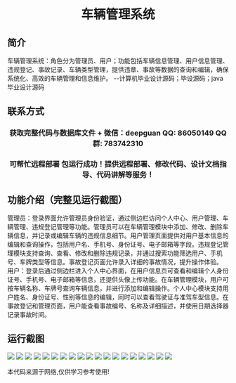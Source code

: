 <p><h1 align="center">车辆管理系统</h1></p>

## 简介
车辆管理系统：角色分为管理员、用户；功能包括车辆信息管理、用户信息管理、违规登记、事故记录、车辆类型管理，提供违章、事故等数据的查询和编辑，确保系统化、高效的车辆管理和信息维护。    --计算机毕业设计源码；毕设源码；java毕业设计源码


## 联系方式
<p><h3 align="center">获取完整代码与数据库文件 + 微信：deepguan QQ: 86050149 QQ群: 783742310</h3></p>
<p><h3 align="center">可帮忙远程部署 包运行成功！提供远程部署、修改代码、设计文档指导、代码讲解等服务！</h3></p>

## 功能介绍（完整见运行截图）
管理员：登录界面允许管理员身份验证，通过侧边栏访问个人中心、用户管理、车辆管理、违规登记管理等功能。管理员可以在车辆管理模块中添加、修改、删除车辆信息，并记录或编辑车辆的违规信息细节。用户管理页面提供对用户基本信息的编辑和查询操作，包括用户名、手机号、身份证号、电子邮箱等字段。违规登记管理模块支持查询、查看、修改和删除违规记录，并通过搜索功能筛选用户、手机号、车牌类型等信息。事故登记页面允许录入详细的事故情况，提升操作体验。  
用户：登录后通过侧边栏进入个人中心界面，在用户信息页可查看和编辑个人身份证号、手机号、电子邮箱等信息，还提供头像上传功能。在车辆管理模块，用户可按车辆名称、车牌号查询车辆信息，并进行添加和编辑操作。个人中心模块支持用户姓名、身份证号、性别等信息的编辑，同时可以查看驾驶证与准驾车型信息。在事故登记和管理页面，用户能查看事故编号、名称及详细描述，并使用日期选择器记录事故时间。


## 运行截图
![](img/001.jpg)
![](img/002.jpg)
![](img/003.jpg)
![](img/004.jpg)
![](img/005.jpg)
![](img/006.jpg)
![](img/007.jpg)
![](img/008.jpg)
![](img/009.jpg)
![](img/010.jpg)
![](img/011.jpg)
![](img/012.jpg)
![](img/013.jpg)
![](img/014.jpg)
![](img/015.jpg)
![](img/016.jpg)
![](img/017.jpg)
![](img/018.jpg)
![](img/019.jpg)

<p>本代码来源于网络,仅供学习参考使用!</p>
